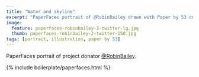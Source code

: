 ```yaml
---
title: "Water and skyline"
excerpt: "PaperFaces portrait of @RobinBailey drawn with Paper by 53 on an iPad."
image: 
  feature: paperfaces-robinbailey-2-twitter-lg.jpg
  thumb: paperfaces-robinbailey-2-twitter-150.jpg
tags: [portrait, illustration, paper by 53]
---
```


PaperFaces portrait of project donator [@RobinBailey](http://twitter.com/RobinBailey).

{% include boilerplate/paperfaces.html %}